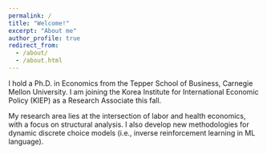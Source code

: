 ```yaml
---
permalink: /
title: "Welcome!"
excerpt: "About me"
author_profile: true
redirect_from: 
  - /about/
  - /about.html
---
```


I hold a Ph.D. in Economics from the Tepper School of Business, Carnegie Mellon University. I am joining the Korea Institute for International Economic Policy (KIEP) as a Research Associate this fall.

My research area lies at the intersection of labor and health economics, with a focus on structural analysis. I also develop new methodologies for dynamic discrete choice models (i.e., inverse reinforcement learning in ML language).

